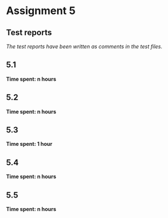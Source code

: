 # Assignment 5

## Test reports
*The test reports have been written as comments in the test files.*

## 5.1

**Time spent: n hours**

## 5.2

**Time spent: n hours**

## 5.3

**Time spent: 1 hour**

## 5.4

**Time spent: n hours**

## 5.5

**Time spent: n hours**